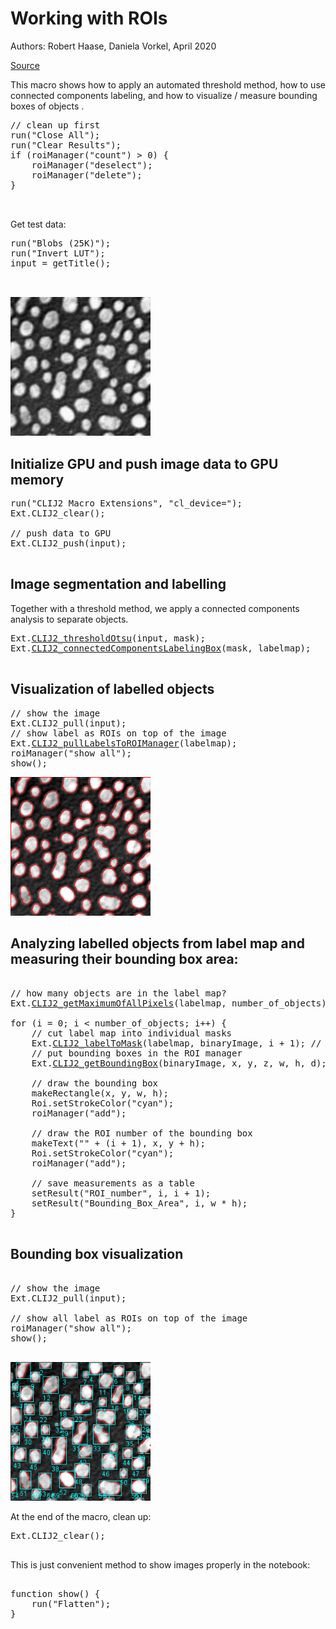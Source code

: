 

# Working with ROIs 
Authors: Robert Haase, Daniela Vorkel, April 2020

[Source](https://github.com/clij/clij2-docs/tree/master/src/main/macro/working_with_rois.ijm)

This macro shows how to apply an automated 
threshold method, how to use connected components labeling, 
and how to visualize / measure bounding boxes of objects .



<pre class="highlight">
// clean up first
run("Close All");
run("Clear Results");
if (roiManager("count") > 0) {
	roiManager("deselect");
	roiManager("delete");
}


</pre>

Get test data:

<pre class="highlight">
run("Blobs (25K)");
run("Invert LUT");
input = getTitle();


</pre>
<a href="image_1588708283952.png"><img src="image_1588708283952.png" width="224" alt="blobs.gif"/></a>

## Initialize GPU and push image data to GPU memory

<pre class="highlight">
run("CLIJ2 Macro Extensions", "cl_device=");
Ext.CLIJ2_clear();

// push data to GPU
Ext.CLIJ2_push(input);

</pre>

## Image segmentation and labelling
Together with a threshold method, we apply a connected components analysis to separate objects.

<pre class="highlight">
Ext.<a href="https://clij.github.io/clij2-docs/reference_thresholdOtsu">CLIJ2_thresholdOtsu</a>(input, mask);
Ext.<a href="https://clij.github.io/clij2-docs/reference_connectedComponentsLabelingBox">CLIJ2_connectedComponentsLabelingBox</a>(mask, labelmap);

</pre>

## Visualization of labelled objects

<pre class="highlight">
// show the image
Ext.CLIJ2_pull(input);
// show label as ROIs on top of the image
Ext.<a href="https://clij.github.io/clij2-docs/reference_pullLabelsToROIManager">CLIJ2_pullLabelsToROIManager</a>(labelmap);
roiManager("show all");
show();
</pre>
<a href="image_1588708284416.png"><img src="image_1588708284416.png" width="224" alt="blobs-1.gif"/></a>

## Analyzing labelled objects from label map and measuring their bounding box area:

<pre class="highlight">

// how many objects are in the label map?
Ext.<a href="https://clij.github.io/clij2-docs/reference_getMaximumOfAllPixels">CLIJ2_getMaximumOfAllPixels</a>(labelmap, number_of_objects);

for (i = 0; i < number_of_objects; i++) {
	// cut label map into individual masks
	Ext.<a href="https://clij.github.io/clij2-docs/reference_labelToMask">CLIJ2_labelToMask</a>(labelmap, binaryImage, i + 1); // 0 is background, 1 is the first label
	// put bounding boxes in the ROI manager
	Ext.<a href="https://clij.github.io/clij2-docs/reference_getBoundingBox">CLIJ2_getBoundingBox</a>(binaryImage, x, y, z, w, h, d);

	// draw the bounding box
	makeRectangle(x, y, w, h);
	Roi.setStrokeColor("cyan");
	roiManager("add");

	// draw the ROI number of the bounding box
	makeText("" + (i + 1), x, y + h);
	Roi.setStrokeColor("cyan");
	roiManager("add");

	// save measurements as a table
	setResult("ROI_number", i, i + 1);
	setResult("Bounding_Box_Area", i, w * h);
}

</pre>

## Bounding box visualization

<pre class="highlight">

// show the image
Ext.CLIJ2_pull(input);

// show all label as ROIs on top of the image
roiManager("show all");
show();

</pre>
<a href="image_1588708284963.png"><img src="image_1588708284963.png" width="224" alt="blobs-2.gif"/></a>

At the end of the macro, clean up:

<pre class="highlight">
Ext.CLIJ2_clear();

</pre>

This is just convenient method to show images properly in the notebook: 

<pre class="highlight">

function show() {
	run("Flatten");
}
</pre>




